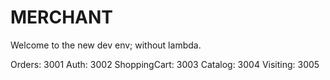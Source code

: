 # MERCHANT

Welcome to the new dev env; without lambda.

Orders: 3001
Auth: 3002
ShoppingCart: 3003
Catalog: 3004
Visiting: 3005

